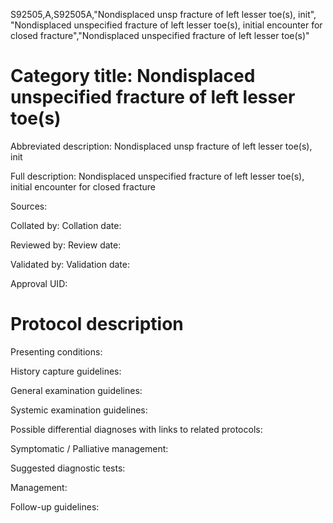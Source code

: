 S92505,A,S92505A,"Nondisplaced unsp fracture of left lesser toe(s), init", "Nondisplaced unspecified fracture of left lesser toe(s), initial encounter for closed fracture","Nondisplaced unspecified fracture of left lesser toe(s)"
# Category title: Nondisplaced unspecified fracture of left lesser toe(s)

Abbreviated description: Nondisplaced unsp fracture of left lesser toe(s), init

Full description: Nondisplaced unspecified fracture of left lesser toe(s), initial encounter for closed fracture

Sources:

Collated by:
Collation date:

Reviewed by:
Review date:

Validated by:
Validation date:

Approval UID:

# Protocol description

Presenting conditions:

History capture guidelines:

General examination guidelines:

Systemic examination guidelines:

Possible differential diagnoses with links to related protocols:

Symptomatic / Palliative management:

Suggested diagnostic tests:

Management:

Follow-up guidelines:

